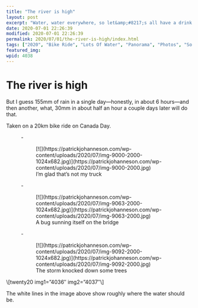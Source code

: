 ```yaml
---
title: "The river is high"
layout: post
excerpt: "Water, water everywhere, so let&amp;#8217;s all have a drink."
date: 2020-07-01 22:26:39
modified: 2020-07-01 22:26:39
permalink: 2020/07/01/the-river-is-high/index.html
tags: ["2020", "Bike Ride", "Lots Of Water", "Panorama", "Photos", "So It Goes"]
featured_img: 
wpid: 4038
---
```


# The river is high

But I guess 155mm of rain in a single day—honestly, in about 6 hours—and then another, what, 30mm in about half an hour a couple days later will do that.

Taken on a 20km bike ride on Canada Day.

<figure class="is-layout-flex wp-block-gallery-64 wp-block-gallery columns-3 is-cropped">- <figure>[![](https://patrickjohanneson.com/wp-content/uploads/2020/07/img-9000-2000-1024x682.jpg)](https://patrickjohanneson.com/wp-content/uploads/2020/07/img-9000-2000.jpg)<figcaption class="blocks-gallery-item__caption">I’m glad that’s not my truck</figcaption></figure>
- <figure>[![](https://patrickjohanneson.com/wp-content/uploads/2020/07/img-9063-2000-1024x682.jpg)](https://patrickjohanneson.com/wp-content/uploads/2020/07/img-9063-2000.jpg)<figcaption class="blocks-gallery-item__caption">A bug sunning itself on the bridge</figcaption></figure>
- <figure>[![](https://patrickjohanneson.com/wp-content/uploads/2020/07/img-9092-2000-1024x682.jpg)](https://patrickjohanneson.com/wp-content/uploads/2020/07/img-9092-2000.jpg)<figcaption class="blocks-gallery-item__caption">The storm knocked down some trees</figcaption></figure>

</figure>\[twenty20 img1=”4036″ img2=”4037″\]

The white lines in the image above show roughly where the water should be.